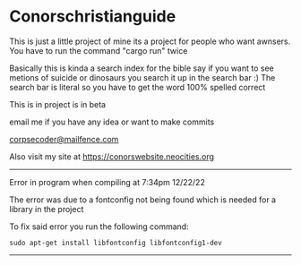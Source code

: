 # Conorschristianguide
This is just a little project of mine its a project for people who want awnsers.
You have to run the command "cargo run" twice



Basically this is kinda a search index for the bible say if you want to see metions of suicide or dinosaurs you search it up in the search bar :)
The search bar is literal so you have to get the word 100% spelled correct

This is in project is in beta 

email me if you have any idea or want to make commits

corpsecoder@mailfence.com 


Also visit my site at 
https://conorswebsite.neocities.org




------------------------------------------------------
Error in program when compiling at 7:34pm 12/22/22

The error was due to a fontconfig not being found which is needed for a library in the project

To fix said error you run the following command:

    sudo apt-get install libfontconfig libfontconfig1-dev

--------------------------------------------------------
